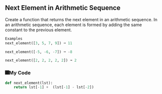 ## Next Element in Arithmetic Sequence
Create a function that returns the next element in an arithmetic sequence. In an arithmetic sequence, each element is formed by adding the same constant to the previous element.
```python
Examples
next_element([3, 5, 7, 9]) ➞ 11

next_element([-5, -6, -7]) ➞ -8

next_element([2, 2, 2, 2, 2]) ➞ 2
```
### :fireworks:My Code
```python
def next_element(lst):
	return lst[-1] +  (lst[-1] - lst[-2])
```
